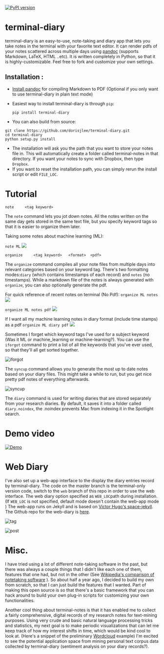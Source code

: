 [![PyPI version](https://badge.fury.io/py/terminal-diary.svg)](https://badge.fury.io/py/terminal-diary)

# terminal-diary
terminal-diary is an easy-to-use, note-taking and diary app that lets you take notes in the terminal with your favorite text editor. It can render pdfs of your notes scattered across multiple days using [pandoc](http://pandoc.org/) (supports Markdown, LaTeX, HTML ..etc). It is written completely in Python, so that it is highly-customizable. Feel free to fork and customize your own settings. 

## Installation : 

- [Install pandoc](http://pandoc.org/installing.html) for compiling Markdown to PDF (Optional if you only want to use terminal-diary in plain text mode)

- Easiest way to install terminal-diary is through ``pip``: 

  ``pip install terminal-diary``

- You can also build from source: 
```
git clone https://github.com/dorisjlee/terminal-diary.git
cd terminal-diary
python setup.py install
```

- The installation will ask you the path that you want to store your notes file in. This will automatically create a folder called terminal-notes in that directory. If you want your notes to sync with Dropbox, then type ``Dropbox``.
- If you want to reset the installation path, you can simply rerun the install script or edit ``FILE_LOC``.

# Tutorial


``note     <tag keyword>  ``

The ``note`` command lets you jot down notes. All the notes written on the same day gets stored in the same text file, but you specify keyword tags so that it is easier to organize them later.

Taking some notes about machine learning (ML):

``note ML``
![](https://raw.githubusercontent.com/dorisjlee/remote/master/terminal-notes-gif/noteML.gif)



``organize     <tag keyword>   <format>  <pdf>``


The ``organize`` command compiles all your note files from multiple days into relevant categories based on your keyword tag. There's two formatting modes:``diary`` (which contains timestamps of each record) and ``notes`` (no timestamps). While a markdown file of the notes is always generated with ``organize``, you can also optionally generate the pdf.

For quick reference of recent notes on terminal (No Pdf):
``organize ML notes``
![](https://raw.githubusercontent.com/dorisjlee/remote/master/terminal-notes-gif/organize_MLnotes.gif)

``organize ML notes pdf``
![](https://raw.githubusercontent.com/dorisjlee/remote/master/terminal-notes-gif/oragnizeMLnotespdf.gif)

If I want all my machine learning notes in diary format (include time stamps) as a pdf
``organize ML diary pdf``
![](https://raw.githubusercontent.com/dorisjlee/remote/master/terminal-notes-gif/organizeMLdiarypdf.gif)


Sometimes I forget which keyword tags I've used for a subject keyword (Was it ML or machine_learning or machine-learning?). You can use the ``iforgot`` command to print a list of all the keywords that you've ever used, so that they'll all get sorted together.

![iforgot](https://raw.githubusercontent.com/dorisjlee/remote/master/terminal-notes-gif/iforgot.gif)



The ``syncup`` command allows you to generate the most up to date notes based on your diary files. This might take a while to run, but you get nice pretty pdf notes of everything afterwards.

![syncup](https://raw.githubusercontent.com/dorisjlee/remote/master/terminal-notes-gif/syncup.gif)

The ``diary`` command is used for writing diaries that are stored separately from  your research diaries. By default, it saves it into a folder called ``diary.noindex``, the .noindex prevents Mac from indexing it in the Spotlight search.


# Demo video

[![Demo](https://raw.githubusercontent.com/dorisjlee/remote/master/video_pic.png)](https://www.youtube.com/watch?v=25FKbVKnii0)





# Web Diary

I've also set up a web-app interface to the display the diary entries record by terminal-diary. The code on the master branch is the terminal-only version code, switch to the ``web`` branch of this repo in order to use the web interface. The web diary option specified as ``WEB_LOC``path during installation. (If ``WEB_LOC`` is not specified, default mode doesn't contain the web-app mode ) The web-app runs on Jekyll and is based on [Victor Hugo's space-jekyll](https://github.com/victorvoid/space-jekyll-template). The Github repo for the web-diary is [here](https://github.com/dorisjlee/web_diary).

![tag](https://raw.githubusercontent.com/dorisjlee/remote/master/web-diary-img/tags.png)

![post](https://raw.githubusercontent.com/dorisjlee/remote/master/web-diary-img/post.png)

# Misc. 

I have tried using a lot of different note-taking software in the past, but there was always a couple things that I didn't like each one of them, features that one had, but not in the other (See [Wikipedia's comparison of notetaking software](https://en.wikipedia.org/wiki/Comparison_of_notetaking_software) ). So about half a year ago, I decided to build my own from scratch, so that I can just build the features that I wanted. Part of making this open source is so that there's a basic framework that you can hack around to build your own plug-in scripts for customizing your own functionalities. 

Another cool thing about terminal-notes is that it has enabled me to collect a fairly comprehensive, digital records of my research notes for text-mining purposes. Using very crude and basic natural language processing tricks and statistics, my next goal is to make periodic visualizations that can let me keep track of how my interest shifts in time, which would be kind cool to look at. (Here's a snippet of the preliminary [Wordcloud](http://goo.gl/94u3xO) example) I'm excited to see the potential application space from mining personal text corpus data collected by terminal-diary (sentiment analysis on your diary records?). 

